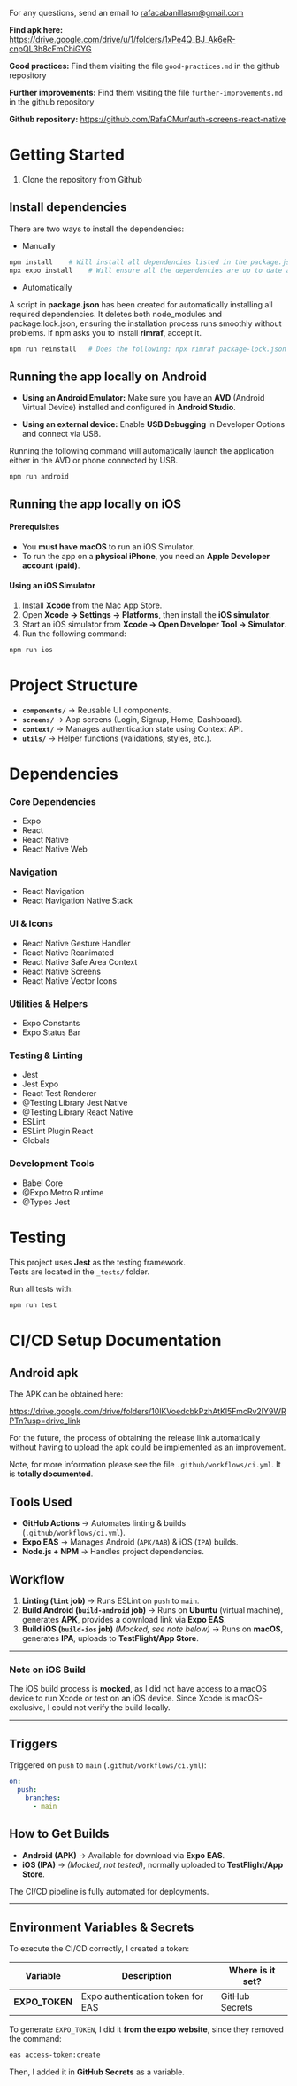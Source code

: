 For any questions, send an email to rafacabanillasm@gmail.com

**Find apk here:** https://drive.google.com/drive/u/1/folders/1xPe4Q_BJ_Ak6eR-cnpQL3h8cFmChiGYG

**Good practices:** Find them visiting the file `good-practices.md` in the github repository

**Further improvements:** Find them visiting the file `further-improvements.md` in the github repository

**Github repository:** https://github.com/RafaCMur/auth-screens-react-native


# Getting Started

1. Clone the repository from Github

## Install dependencies

There are two ways to install the dependencies:

- Manually

```bash
npm install    # Will install all dependencies listed in the package.json
npx expo install    # Will ensure all the dependencies are up to date and correctly setup for expo
```

- Automatically

A script in **package.json** has been created for automatically installing all required dependencies. It deletes both node_modules and package.lock.json, ensuring the installation process runs smoothly without problems. If npm asks you to install **rimraf**, accept it.

```bash
npm run reinstall   # Does the following: npx rimraf package-lock.json && npx rimraf node_modules && npm install && npx expo install
```

## Running the app locally on Android

- **Using an Android Emulator:** Make sure you have an **AVD** (Android Virtual Device) installed and configured in **Android Studio**.

- **Using an external device:** Enable **USB Debugging** in Developer Options and connect via USB.

Running the following command will automatically launch the application either in the AVD or phone connected by USB.

```bash
npm run android
```

## Running the app locally on iOS

#### Prerequisites

- You **must have macOS** to run an iOS Simulator.
- To run the app on a **physical iPhone**, you need an **Apple Developer account (paid)**.

#### Using an iOS Simulator

1. Install **Xcode** from the Mac App Store.
2. Open **Xcode → Settings → Platforms**, then install the **iOS simulator**.
3. Start an iOS simulator from **Xcode → Open Developer Tool → Simulator**.
4. Run the following command:

```bash
npm run ios
```

# Project Structure

- **`components/`** → Reusable UI components.
- **`screens/`** → App screens (Login, Signup, Home, Dashboard).
- **`context/`** → Manages authentication state using Context API.
- **`utils/`** → Helper functions (validations, styles, etc.).

# Dependencies

### Core Dependencies

- Expo
- React
- React Native
- React Native Web

### Navigation

- React Navigation
- React Navigation Native Stack

### UI & Icons

- React Native Gesture Handler
- React Native Reanimated
- React Native Safe Area Context
- React Native Screens
- React Native Vector Icons

### Utilities & Helpers

- Expo Constants
- Expo Status Bar

### Testing & Linting

- Jest
- Jest Expo
- React Test Renderer
- @Testing Library Jest Native
- @Testing Library React Native
- ESLint
- ESLint Plugin React
- Globals

### Development Tools

- Babel Core
- @Expo Metro Runtime
- @Types Jest

# Testing

This project uses **Jest** as the testing framework.  
Tests are located in the `_tests/` folder.

Run all tests with:

```bash
npm run test
```

# CI/CD Setup Documentation

## Android apk

The APK can be obtained here:

https://drive.google.com/drive/folders/10lKVoedcbkPzhAtKl5FmcRv2IY9WRPTn?usp=drive_link

For the future, the process of obtaining the release link automatically without having to upload the apk could be implemented as an improvement.

Note, for more information please see the file `.github/workflows/ci.yml`. It is **totally documented**.

## Tools Used

- **GitHub Actions** → Automates linting & builds (`.github/workflows/ci.yml`).
- **Expo EAS** → Manages Android (`APK/AAB`) & iOS (`IPA`) builds.
- **Node.js + NPM** → Handles project dependencies.

## Workflow

1. **Linting (`lint` job)** → Runs ESLint on `push` to `main`.
2. **Build Android (`build-android` job)** → Runs on **Ubuntu** (virtual machine), generates **APK**, provides a download link via **Expo EAS**.
3. **Build iOS (`build-ios` job)** _(Mocked, see note below)_ → Runs on **macOS**, generates **IPA**, uploads to **TestFlight/App Store**.

---

### Note on iOS Build

The iOS build process is **mocked**, as I did not have access to a macOS device to run Xcode or test on an iOS device. Since Xcode is macOS-exclusive, I could not verify the build locally.

---

## Triggers

Triggered on `push` to `main` (`.github/workflows/ci.yml`):

```yaml
on:
  push:
    branches:
      - main
```

## How to Get Builds

- **Android (APK)** → Available for download via **Expo EAS**.
- **iOS (IPA)** → _(Mocked, not tested)_, normally uploaded to **TestFlight/App Store**.

The CI/CD pipeline is fully automated for deployments.

---

## Environment Variables & Secrets

To execute the CI/CD correctly, I created a token:

| Variable       | Description                       | Where is it set? |
| -------------- | --------------------------------- | ---------------- |
| **EXPO_TOKEN** | Expo authentication token for EAS | GitHub Secrets   |

To generate `EXPO_TOKEN`, I did it **from the expo website**, since they removed the command:

```bash
eas access-token:create
```

Then, I added it in **GitHub Secrets** as a variable.
